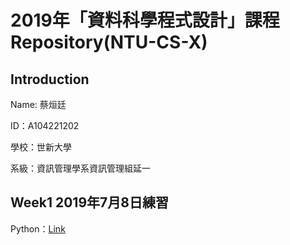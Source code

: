 # 2019年「資料科學程式設計」課程Repository(NTU-CS-X)

## Introduction
<p>Name: 蔡烜廷</p>
<p>ID：A104221202</p>
<p>學校：世新大學</p>
<p>系級：資訊管理學系資訊管理組延一</p>

## Week1 2019年7月8日練習

Python：<a href="https://github.com/shainting/Data-Science-Programming/blob/master/Week01/20190708.ipynb">Link</a>

